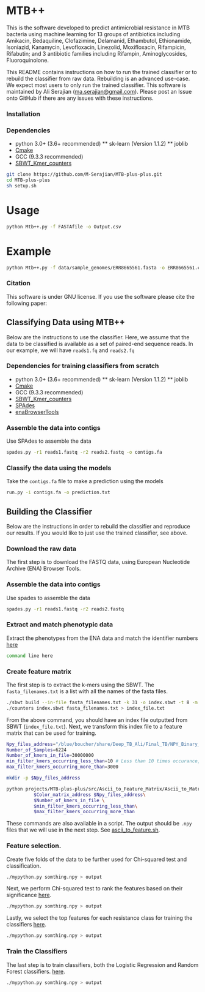 # MTB++
This is the software developed to predict antimicrobial resistance in MTB bacteria using machine learning for 13 groups of antibiotics including Amikacin, Bedaquiline, Clofazimine, Delamanid, Ethambutol, Ethionamide, Isoniazid, Kanamycin, Levofloxacin, Linezolid, Moxifloxacin, Rifampicin, Rifabutin; and 3 antibiotic families including Rifampin, Aminoglycosides, Fluoroquinolone.

This README contains instructions on how to run the trained classifier or to rebuild the classifier from raw data.  Rebuilding is an advanced use-case.  We expect most users to only run the trained classifier.   This software is maintained by Ali Serajian (ma.serajian@gmail.com).  Please post an Issue onto GitHub if there are any issues with these instructions.

### Installation ###

### Dependencies ###
* python 3.0+ (3.6+ recommended)
    ** sk-learn (Version 1.1.2) 
    ** joblib
* [Cmake](https://cmake.org/)
*  GCC (9.3.3 recommended)
* [SBWT_Kmer_counters](https://github.com/M-Serajian/SBWT-kmer-counters)

```bash
git clone https://github.com/M-Serajian/MTB-plus-plus.git
cd MTB-plus-plus
sh setup.sh
```

# Usage
```bash
python Mtb++.py -f FASTAfile -o Output.csv
```

# Example 
```bash
python Mtb++.py -f data/sample_genomes/ERR8665561.fasta -o ERR8665561.csv
```

### Citation ###
This software is under GNU license.  If you use the software please cite the following paper:   



## Classifying Data using MTB++ ##
Below are the instructions to use the classifier. Here, we assume that the data to be classified is available as a set of paired-end sequence reads.  In our example, we will have `reads1.fq` and `reads2.fq`

### Dependencies for training classifiers from scratch ###
* python 3.0+ (3.6+ recommended)
    ** sk-learn (Version 1.1.2) 
    ** joblib
* [Cmake](https://cmake.org/)
*  GCC (9.3.3 recommended)
* [SBWT_Kmer_counters](https://github.com/M-Serajian/SBWT-kmer-counters)
* [SPAdes](https://github.com/ablab/spades)
* [enaBrowserTools](https://github.com/M-Serajian/enaBrowserTools/blob/c9ed1a39510bb976079177f2726f0a0ec9cf1275/Projects.txt)

### Assemble the data into contigs ###
Use SPAdes to assemble the data
```bash
spades.py -r1 reads1.fastq -r2 reads2.fastq -o contigs.fa
```
### Classify the data using the models ###
Take the `contigs.fa` file to make a prediction using the models
```bash
run.py -i contigs.fa -o prediction.txt 
```





## Building the Classifier ##
Below are the instructions in order to rebuild the classifier and reproduce our results. If you would like to just use the trained classifier, see above.


### Download the raw data ###
The first step is to download the FASTQ data, using European Nucleotide Archive (ENA) Browser Tools.

### Assemble the data into contigs ###
Use spades to assemble the data
```bash
spades.py -r1 reads1.fastq -r2 reads2.fastq
```
### Extract and match phenotypic data ### 
Extract the phenotypes from the ENA data and match the identifier numbers [here](https://github.com/M-Serajian/MTB-plus-plus/tree/main/src/Extract%20Phenotypes)

```bash
command line here
```

### Create feature matrix ### 
The first step is to extract the k-mers using the SBWT.  The `fasta_filenames.txt` is a list with all the names of the fasta files.  
```bash
./sbwt build --in-file fasta_filenames.txt -k 31 -o index.sbwt -t 8 -m 10 --temp-dir temp
./counters index.sbwt fasta_filenames.txt > index_file.txt
```

From the above command, you should have an index file outputted from SBWT (`index_file.txt`).  Next, we transform this index file to a feature matrix that can be used for training.
```bash
Npy_files_address="/blue/boucher/share/Deep_TB_Ali/Final_TB/NPY_Binary_Files_with_index/"
Number_of_Samples=6224
Number_of_kmers_in_file=30000000
min_filter_kmers_occurring_less_than=10 # Less than 10 times occurance, the kmer will be ignored
max_filter_kmers_occurring_more_than=3000

mkdir -p $Npy_files_address

python projects/MTB-plus-plus/src/Ascii_to_Feature_Matrix/Ascii_to_Matrix.py $file_number $Number_of_Samples \
          $Color_matrix_address $Npy_files_address\
          $Number_of_kmers_in_file \
          $min_filter_kmers_occurring_less_than\
          $max_filter_kmers_occurring_more_than
```
These commands are also available in a script. The output should be `.npy` files that we will use in the next step.  See [ascii_to_feature.sh](https://github.com/M-Serajian/MTB-plus-plus/tree/main/src/Ascii_to_Feature_Matrix).


### Feature selection. ### 

Create five folds of the data to be further used for Chi-squared test and classification.
```bash
./mypython.py somthing.npy > output
```

Next, we perform Chi-squared test to rank the features based on their significance [here](https://github.com/M-Serajian/MTB-plus-plus/tree/main/src/Chi-Square-Kmer-Ranking).
 ```bash
./mypython.py somthing.npy > output
```
Lastly, we select the top features for each resistance class for training the classifiers [here](https://github.com/M-Serajian/MTB-plus-plus/tree/main/src/Kmer_Select).
```bash
./mypython.py somthing.npy > output
```
### Train the Classifiers ### 
The last step is to train classifiers, both the Logistic Regression and Random Forest classifiers. [here](https://github.com/M-Serajian/MTB-plus-plus/tree/main/src/Classifier).
```bash
./mypython.py somthing.npy > output
```